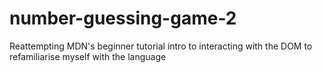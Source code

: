 # number-guessing-game-2

Reattempting MDN's beginner tutorial intro to interacting with the DOM to refamiliarise myself with the language
